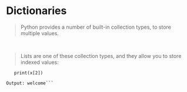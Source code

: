 # Dictionaries

> Python provides a number of built-in collection types, to store multiple values.

<br>

> Lists are one of these collection types, and they allow you to store indexed values:

```x = ['hi', 'hello', 'welcome']
   print(x[2])

Output: welcome```